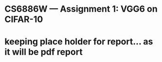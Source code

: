 # CS6886W — Assignment 1: VGG6 on CIFAR-10
# keeping place holder for report... as it will be pdf report